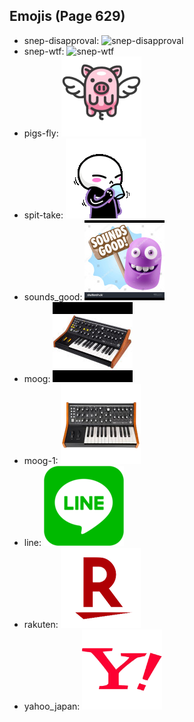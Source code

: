 
## Emojis (Page 629)

* snep-disapproval: ![snep-disapproval](output/snep-disapproval)
* snep-wtf: ![snep-wtf](output/snep-wtf)
* pigs-fly: ![pigs-fly](output/pigs-fly.png)
* spit-take: ![spit-take](output/spit-take.gif)
* sounds_good: ![sounds_good](output/sounds_good.jpg)
* moog: ![moog](output/moog.jpg)
* moog-1: ![moog-1](output/moog-1.png)
* line: ![line](output/line.png)
* rakuten: ![rakuten](output/rakuten.png)
* yahoo_japan: ![yahoo_japan](output/yahoo_japan.png)

